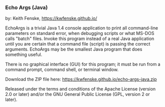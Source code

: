 
### Echo Args (Java)

by: Keith Fenske, https://kwfenske.github.io/

EchoArgs is a trivial Java 1.4 console application to print all command-line
parameters on standard error, when debugging scripts or what MS-DOS calls
"batch" files. Invoke this program instead of a real Java application until you
are certain that a command file (script) is passing the correct arguments.
EchoArgs may be the smallest Java program that does something useful.

There is no graphical interface (GUI) for this program; it must be run from a
command prompt, command shell, or terminal window.

Download the ZIP file here: https://kwfenske.github.io/echo-args-java.zip

Released under the terms and conditions of the Apache License (version 2.0 or
later) and/or the GNU General Public License (GPL, version 2 or later).
